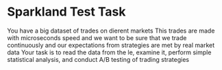 # Sparkland Test Task
You have a big dataset of trades on dierent markets
This trades are made with microseconds speed and we want to be sure that we trade
continuously and our expectations from strategies are met by real market data
Your task is to read the data from the le, examine it, perform simple statistical analysis, and
conduct A/B testing of trading strategies
